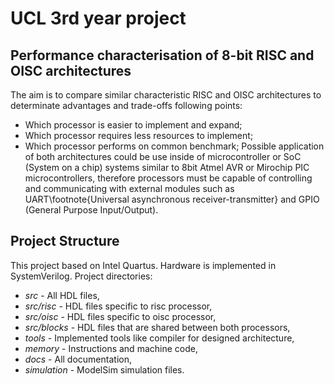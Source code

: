 # UCL 3rd year project

## Performance characterisation of 8-bit RISC and OISC architectures

The aim is to compare similar characteristic RISC and OISC architectures to determinate advantages and trade-offs following points:
* Which processor is easier to implement and expand;
* Which processor requires less resources to implement;
* Which processor performs on common benchmark;
Possible application of both architectures could be use inside of microcontroller or SoC (System on a chip) systems similar to 8bit Atmel AVR or Mirochip PIC microcontrollers, therefore processors must be capable of controlling and communicating with external modules such as UART\footnote{Universal asynchronous receiver-transmitter} and GPIO (General Purpose Input/Output).

## Project Structure
This project based on Intel Quartus. Hardware is implemented in SystemVerilog.
Project directories:
* *src* - All HDL files,
* *src/risc* - HDL files specific to risc processor,
* *src/oisc* - HDL files specific to oisc processor,
* *src/blocks* - HDL files that are shared between both processors,
* *tools* - Implemented tools like compiler for designed architecture,
* *memory* - Instructions and machine code,
* *docs* - All documentation,
* *simulation* - ModelSim simulation files.


